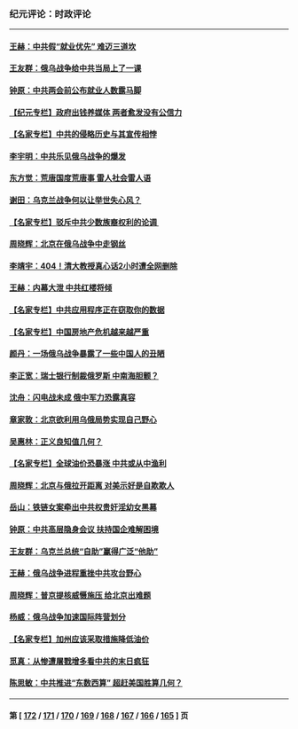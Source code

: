 ### 纪元评论：时政评论
---
#### [王赫：中共假“就业优先” 难迈三道坎](../../pages/nsc1025/n13622473.md) 
#### [王友群：俄乌战争给中共当局上了一课](../../pages/nsc1025/n13620391.md) 
#### [钟原：中共两会前公布就业人数露马脚](../../pages/nsc1025/n13620466.md) 
#### [【纪元专栏】政府出钱养媒体 两者愈发没有公信力](../../pages/nsc1025/n13620356.md) 
#### [【名家专栏】中共的侵略历史与其宣传相悖](../../pages/nsc1025/n13619520.md) 
#### [李宇明：中共乐见俄乌战争的爆发](../../pages/nsc1025/n13620078.md) 
#### [东方觉：荒唐国度荒唐事 雷人社会雷人语](../../pages/nsc1025/n13619915.md) 
#### [谢田：乌克兰战争何以让举世失心风？](../../pages/nsc1025/n13619873.md) 
#### [【名家专栏】驳斥中共少数族裔权利的论调 ](../../pages/nsc1025/n13619490.md) 
#### [周晓辉：北京在俄乌战争中走钢丝](../../pages/nsc1025/n13618879.md) 
#### [李靖宇：404！清大教授真心话2小时遭全网删除](../../pages/nsc1025/n13618715.md) 
#### [王赫：内幕大泄 中共红楼将倾](../../pages/nsc1025/n13617848.md) 
#### [【名家专栏】中共应用程序正在窃取你的数据](../../pages/nsc1025/n13613981.md) 
#### [【名家专栏】中国房地产危机越来越严重](../../pages/nsc1025/n13616602.md) 
#### [颜丹：一场俄乌战争暴露了一些中国人的丑陋](../../pages/nsc1025/n13616676.md) 
#### [李正宽：瑞士银行制裁俄罗斯 中南海胆颤？](../../pages/nsc1025/n13615858.md) 
#### [沈舟：闪电战未成 俄中军力恐露真容](../../pages/nsc1025/n13615571.md) 
#### [章家敦：北京欲利用乌俄局势实现自己野心](../../pages/nsc1025/n13615057.md) 
#### [吴惠林：正义良知值几何？](../../pages/nsc1025/n13614308.md) 
#### [【名家专栏】全球油价恐暴涨 中共或从中渔利](../../pages/nsc1025/n13613959.md) 
#### [周晓辉：北京与俄拉开距离 对美示好是自欺欺人](../../pages/nsc1025/n13613807.md) 
#### [岳山：铁链女案牵出中共权贵奸淫幼女黑幕](../../pages/nsc1025/n13612939.md) 
#### [钟原：中共高层隐身会议 扶持国企难解困境](../../pages/nsc1025/n13612792.md) 
#### [王友群：乌克兰总统“自助”赢得广泛“他助”](../../pages/nsc1025/n13612495.md) 
#### [王赫：俄乌战争进程重挫中共攻台野心](../../pages/nsc1025/n13612241.md) 
#### [周晓辉：普京提核威慑施压 给北京出难题](../../pages/nsc1025/n13612126.md) 
#### [杨威：俄乌战争加速国际阵营划分](../../pages/nsc1025/n13612286.md) 
#### [【名家专栏】加州应该采取措施降低油价](../../pages/nsc1025/n13611457.md) 
#### [觅真：从惨遭屠戮增多看中共的末日疯狂](../../pages/nsc1025/n13611188.md) 
#### [陈思敏：中共推进“东数西算” 超赶美国胜算几何？](../../pages/nsc1025/n13611087.md) 

---
#### 第 [ [172](./172.md) / [171](./171.md) / [170](./170.md) / [169](./169.md) / [168](./168.md) / [167](./167.md) / [166](./166.md) / [165](./165.md) ] 页
